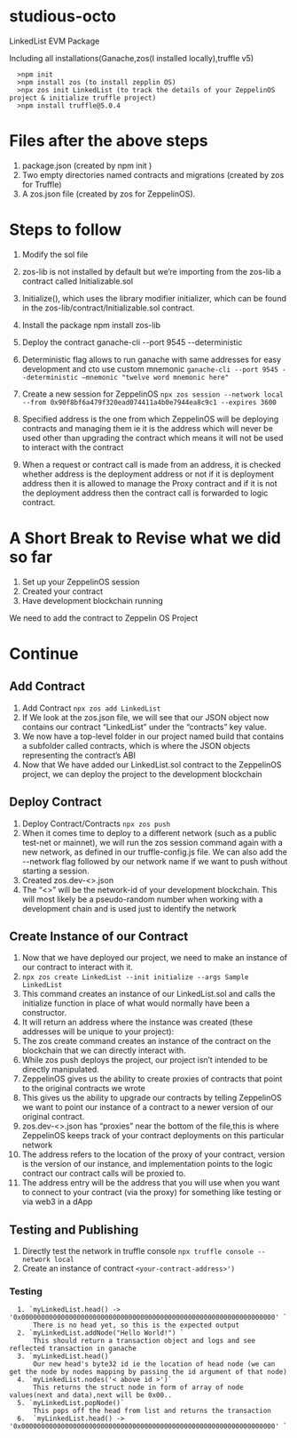 # studious-octo

LinkedList EVM Package

Including all installations(Ganache,zos(I installed locally),truffle v5)

```
  >npm init
  >npm install zos (to install zepplin OS)
  >npx zos init LinkedList (to track the details of your ZeppelinOS project & initialize truffle project)
  >npm install truffle@5.0.4
```

# Files after the above steps

1. package.json (created by npm init )
2. Two empty directories named contracts and migrations (created by zos for Truffle)
3. A zos.json file (created by zos for ZeppelinOS).

# Steps to follow

1. Modify the sol file
2. zos-lib is not installed by default but we’re importing from the zos-lib a contract called Initializable.sol
3. Initialize(), which uses the library modifier initializer, which can be found in the zos-lib/contract/Initializable.sol contract.
4. Install the package npm install zos-lib
5. Deploy the contract ganache-cli --port 9545 --deterministic
6. Deterministic flag allows to run ganache with same addresses for easy development and cto use custom mnemonic `ganache-cli --port 9545 --deterministic –mnemonic "twelve word mnemonic here"`

7. Create a new session for ZeppelinOS `npx zos session --network local --from 0x90f8bf6a479f320ead074411a4b0e7944ea8c9c1 --expires 3600`

8. Specified address is the one from which ZeppelinOS will be deploying contracts and managing them ie it is the address which will never be used other than upgrading the contract which means it will not be used to interact with the contract

9. When a request or contract call is made from an address, it is checked whether address is the deployment address or not if it is deployment address then it is allowed to manage the Proxy contract and if it is not the deployment address then the contract call is forwarded to logic contract.

# A Short Break to Revise what we did so far

1. Set up your ZeppelinOS session
2. Created your contract
3. Have development blockchain running

We need to add the contract to Zeppelin OS Project

# Continue

## Add Contract

1. Add Contract `npx zos add LinkedList`
2. If We look at the zos.json file, we will see that our JSON object now contains our contract “LinkedList” under the “contracts” key value.
3. We now have a top-level folder in our project named build that contains a subfolder called contracts, which is where the JSON objects representing the contract’s ABI
4. Now that We have added our LinkedList.sol contract to the ZeppelinOS project, we can deploy the project to the development blockchain

## Deploy Contract

1. Deploy Contract/Contracts `npx zos push`
2. When it comes time to deploy to a different network (such as a public test-net or mainnet), we will run the zos session command again with a new network, as defined in our truffle-config.js file. We can also add the --network flag followed by our network name if we want to push without starting a session.
3. Created zos.dev-<<some number here>>.json
4. The “<<some number here>>” will be the network-id of your development blockchain. This will most likely be a pseudo-random number when working with a development chain and is used just to identify the network

## Create Instance of our Contract

1. Now that we have deployed our project, we need to make an instance of our contract to interact with it.
2. `npx zos create LinkedList --init initialize --args Sample LinkedList`
3. This command creates an instance of our LinkedList.sol and calls the initialize function in place of what would normally have been a constructor.
4. It will return an address where the instance was created (these addresses will be unique to your project):
5. The zos create command creates an instance of the contract on the blockchain that we can directly interact with.
6. While zos push deploys the project, our project isn’t intended to be directly manipulated.
7. ZeppelinOS gives us the ability to create proxies of contracts that point to the original contracts we wrote
8. This gives us the ability to upgrade our contracts by telling ZeppelinOS we want to point our instance of a contract to a newer version of our original contract.
9. zos.dev-<<some number here>>.json has “proxies” near the bottom of the file,this is where ZeppelinOS keeps track of your contract deployments on this particular network
10. The address refers to the location of the proxy of your contract, version is the version of our instance, and implementation points to the logic contract our contract calls will be proxied to.
11. The address entry will be the address that you will use when you want to connect to your contract (via the proxy) for something like testing or via web3 in a dApp

## Testing and Publishing

1. Directly test the network in truffle console `npx truffle console --network local`
2. Create an instance of contract `<your-contract-address>')`

### Testing

      1. `myLinkedList.head() -> '0x0000000000000000000000000000000000000000000000000000000000000000' `
          There is no head yet, so this is the expected output
      2. `myLinkedList.addNode("Hello World!") `
          This should return a transaction object and logs and see reflected transaction in ganache
      3. `myLinkedList.head()`
          Our new head's byte32 id ie the location of head node (we can get the node by nodes mapping by passing the id argument of that node)
      4. `myLinkedList.nodes('< above id >')`
          This returns the struct node in form of array of node values(next and data),next will be 0x00..
      5. `myLinkedList.popNode()`
          This pops off the head from list and returns the transaction
      6.  `myLinkedList.head() -> '0x0000000000000000000000000000000000000000000000000000000000000000' `
